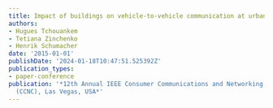 ```yaml
---
title: Impact of buildings on vehicle-to-vehicle communication at urban intersections
authors:
- Hugues Tchouankem
- Tetiana Zinchenko
- Henrik Schumacher
date: '2015-01-01'
publishDate: '2024-01-18T10:47:51.525392Z'
publication_types:
- paper-conference
publication: '*12th Annual IEEE Consumer Communications and Networking Conference
  (CCNC), Las Vegas, USA*'
---
```

